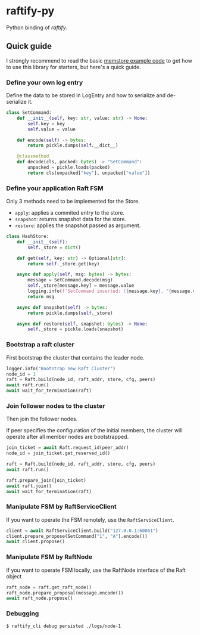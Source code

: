 # raftify-py

Python binding of *raftify*.

## Quick guide

I strongly recommend to read the basic [memstore example code](https://github.com/lablup/raftify/blob/main/examples/basic/main.py) to get how to use this library for starters, but here's a quick guide.

### Define your own log entry

Define the data to be stored in LogEntry and how to serialize and de-serialize it.

```py
class SetCommand:
    def __init__(self, key: str, value: str) -> None:
        self.key = key
        self.value = value

    def encode(self) -> bytes:
        return pickle.dumps(self.__dict__)

    @classmethod
    def decode(cls, packed: bytes) -> "SetCommand":
        unpacked = pickle.loads(packed)
        return cls(unpacked["key"], unpacked["value"])
```

### Define your application Raft FSM

Only 3 methods need to be implemented for the Store.

- `apply`: applies a commited entry to the store.
- `snapshot`: returns snapshot data for the store.
- `restore`: applies the snapshot passed as argument.

```py
class HashStore:
    def __init__(self):
        self._store = dict()

    def get(self, key: str) -> Optional[str]:
        return self._store.get(key)

    async def apply(self, msg: bytes) -> bytes:
        message = SetCommand.decode(msg)
        self._store[message.key] = message.value
        logging.info(f'SetCommand inserted: ({message.key}, "{message.value}")')
        return msg

    async def snapshot(self) -> bytes:
        return pickle.dumps(self._store)

    async def restore(self, snapshot: bytes) -> None:
        self._store = pickle.loads(snapshot)
```

### Bootstrap a raft cluster

First bootstrap the cluster that contains the leader node.

```py
logger.info("Bootstrap new Raft Cluster")
node_id = 1
raft = Raft.build(node_id, raft_addr, store, cfg, peers)
await raft.run()
await wait_for_termination(raft)
```

### Join follower nodes to the cluster

Then join the follower nodes.

If peer specifies the configuration of the initial members, the cluster will operate after all member nodes are bootstrapped.

```py
join_ticket = await Raft.request_id(peer_addr)
node_id = join_ticket.get_reserved_id()

raft = Raft.build(node_id, raft_addr, store, cfg, peers)
await raft.run()

raft.prepare_join(join_ticket)
await raft.join()
await wait_for_termination(raft)
```

### Manipulate FSM by RaftServiceClient

If you want to operate the FSM remotely, use the `RaftServiceClient`.

```py
client = await RaftServiceClient.build("127.0.0.1:60061")
client.prepare_propose(SetCommand("1", "A").encode())
await client.propose()
```

### Manipulate FSM by RaftNode

If you want to operate FSM locally, use the RaftNode interface of the Raft object

```py
raft_node = raft.get_raft_node()
raft_node.prepare_proposal(message.encode())
await raft_node.propose()
```

### Debugging

```
$ raftify_cli debug persisted ./logs/node-1
```